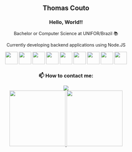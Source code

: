 <div align="center"> <h2> Thomas Couto</h3> </div>

<div align="center"> <h3> Hello, World!! </h3> </div>
<div align="center">
<p>Bachelor or Computer Science at UNIFOR/Brazil 📚</p><p>Currently developing backend applications using Node.JS</p>
</div>
<div align="center"> 
<img  src="https://cdn.jsdelivr.net/gh/devicons/devicon/icons/html5/html5-original.svg" width="40" height="40"/> <img src="https://cdn.jsdelivr.net/gh/devicons/devicon/icons/css3/css3-original.svg"  width="40" height="40"/> <img src="https://cdn.jsdelivr.net/gh/devicons/devicon/icons/typescript/typescript-original.svg" width="40" height="40" /> <img src="https://cdn.jsdelivr.net/gh/devicons/devicon/icons/javascript/javascript-original.svg" width="40" height="40" /> <img src="https://cdn.jsdelivr.net/gh/devicons/devicon/icons/java/java-original.svg" width="40" height="40" /> <img src="https://cdn.jsdelivr.net/gh/devicons/devicon/icons/postgresql/postgresql-original.svg" width="40" height="40" /> <img src="https://cdn.jsdelivr.net/gh/devicons/devicon/icons/nodejs/nodejs-original-wordmark.svg" width="40" height="40" /> <img src="https://cdn.jsdelivr.net/gh/devicons/devicon/icons/git/git-original.svg" width="40" height="40" />  <img src="https://cdn.jsdelivr.net/gh/devicons/devicon/icons/vscode/vscode-original.svg"  width="40" height="40"  />        
</div>
          
<div align="center"> <h3>  📫 How to contact me:</h3> </div>
<div align="center">
<a href="https://www.linkedin.com/in/thomas-couto-a2149a68/" target="_blank"><img src="https://img.shields.io/badge/-LinkedIn-%230077B5?style=for-the-badge&logo=linkedin&logoColor=white" target="_blank"></a>   
</div>


<div align="center">
<a href="https://github.com/thomascouto">
<img height="180em" src="https://github-readme-stats.vercel.app/api/top-langs/?username=thomascouto&layout=compact&langs_count=7&theme=dracula"/>
<img height="180em" src="https://github-readme-stats.vercel.app/api?username=thomascouto&show_icons=true&theme=dracula&include_all_commits=true&count_private=true"/>
</div>
          
          
